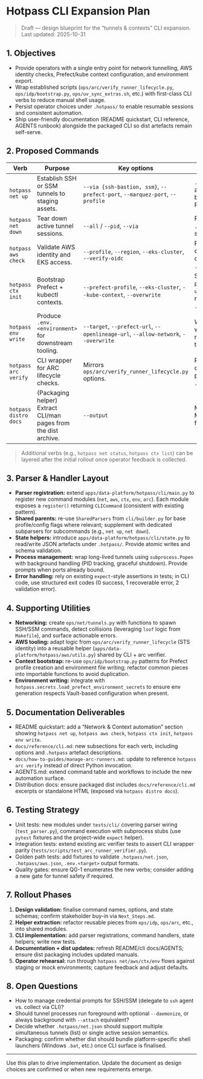 # Hotpass CLI Expansion Plan

> Draft — design blueprint for the “tunnels & contexts” CLI expansion.  
> Last updated: 2025-10-31

## 1. Objectives

- Provide operators with a single entry point for network tunnelling, AWS identity checks, Prefect/kube context configuration, and environment export.
- Wrap established scripts (`ops/arc/verify_runner_lifecycle.py`, `ops/idp/bootstrap.py`, `ops/uv_sync_extras.sh`, etc.) with first-class CLI verbs to reduce manual shell usage.
- Persist operator choices under `.hotpass/` to enable resumable sessions and consistent automation.
- Ship user-friendly documentation (README quickstart, CLI reference, AGENTS runbook) alongside the packaged CLI so dist artefacts remain self-serve.

## 2. Proposed Commands

| Verb | Purpose | Key options | Outputs / state |
| ---- | ------- | ----------- | --------------- |
| `hotpass net up` | Establish SSH or SSM tunnels to staging assets. | `--via {ssh-bastion, ssm}`, `--prefect-port`, `--marquez-port`, `--profile` | `.hotpass/net.json` with assigned local ports; background process PID. |
| `hotpass net down` | Tear down active tunnel sessions. | `--all` / `--pid`, `--via` | Removes `.hotpass/net.json`, stops processes. |
| `hotpass aws check` | Validate AWS identity and EKS access. | `--profile`, `--region`, `--eks-cluster`, `--verify-oidc` | Prints STS identity, optional kubeconfig check; writes `.hotpass/aws.json`. |
| `hotpass ctx init` | Bootstrap Prefect + kubectl contexts. | `--prefect-profile`, `--eks-cluster`, `--kube-context`, `--overwrite` | Shells out to `prefect profile create`, `aws eks update-kubeconfig`; records `.hotpass/contexts.json`. |
| `hotpass env write` | Produce `.env.<environment>` for downstream tooling. | `--target`, `--prefect-url`, `--openlineage-url`, `--allow-network`, `--overwrite` | Writes `.env.<target>` with validated values; references existing tunnel ports if present. |
| `hotpass arc verify` | CLI wrapper for ARC lifecycle checks. | Mirrors `ops/arc/verify_runner_lifecycle.py` options. | Pretty prints results; optional JSON output path; integrates with `.hotpass/arc/<date>/`. |
| `hotpass distro docs` | (Packaging helper) Extract CLI/man pages from the dist archive. | `--output` | Materialises Markdown/HTML docs for bundle distribution. |

> Additional verbs (e.g., `hotpass net status`, `hotpass ctx list`) can be layered after the initial rollout once operator feedback is collected.

## 3. Parser & Handler Layout

- **Parser registration:** extend `apps/data-platform/hotpass/cli/main.py` to register new command modules (`net`, `aws`, `ctx`, `env`, `arc`). Each module exposes a `register()` returning `CLICommand` (consistent with existing pattern).
- **Shared parents:** re-use `SharedParsers` from `cli/builder.py` for base profile/config flags where relevant; supplement with dedicated subparsers for subcommands (e.g., `net up`, `net down`).
- **State helpers:** introduce `apps/data-platform/hotpass/cli/state.py` to read/write JSON artefacts under `.hotpass/`. Provide atomic writes and schema validation.
- **Process management:** wrap long-lived tunnels using `subprocess.Popen` with background handling (PID tracking, graceful shutdown). Provide prompts when ports already bound.
- **Error handling:** rely on existing `expect`-style assertions in tests; in CLI code, use structured exit codes (0 success, 1 recoverable error, 2 validation error).

## 4. Supporting Utilities

- **Networking:** create `ops/net/tunnels.py` with functions to spawn SSH/SSM commands, detect collisions (leveraging `lsof` logic from `Makefile`), and surface actionable errors.
- **AWS tooling:** adapt logic from `ops/arc/verify_runner_lifecycle` (STS identity) into a reusable helper (`apps/data-platform/hotpass/aws/utils.py`) shared by CLI + arc verifier.
- **Context bootstrap:** re-use `ops/idp/bootstrap.py` patterns for Prefect profile creation and environment file writing; refactor common pieces into importable functions to avoid duplication.
- **Environment writing:** integrate with `hotpass.secrets.load_prefect_environment_secrets` to ensure env generation respects Vault-based configuration when present.

## 5. Documentation Deliverables

- README quickstart: add a “Network & Context automation” section showing `hotpass net up`, `hotpass aws check`, `hotpass ctx init`, `hotpass env write`.
- `docs/reference/cli.md`: new subsections for each verb, including options and `.hotpass` artefact descriptions.
- `docs/how-to-guides/manage-arc-runners.md`: update to reference `hotpass arc verify` instead of direct Python invocation.
- AGENTS.md: extend command table and workflows to include the new automation surface.
- Distribution docs: ensure packaged dist includes `docs/reference/cli.md` excerpts or standalone HTML (exposed via `hotpass distro docs`).

## 6. Testing Strategy

- Unit tests: new modules under `tests/cli/` covering parser wiring (`test_parser.py`), command execution with subprocess stubs (use `pytest` fixtures and the project-wide `expect` helper).
- Integration tests: extend existing arc verifier tests to assert CLI wrapper parity (`tests/scripts/test_arc_runner_verifier.py`).
- Golden path tests: add fixtures to validate `.hotpass/net.json`, `.hotpass/aws.json`, `.env.<target>` output formats.
- Quality gates: ensure QG-1 enumerates the new verbs; consider adding a new gate for tunnel safety if required.

## 7. Rollout Phases

1. **Design validation:** finalise command names, options, and state schemas; confirm stakeholder buy-in via `Next_Steps.md`.
2. **Helper extraction:** refactor reusable pieces from `ops/idp`, `ops/arc`, etc., into shared modules.
3. **CLI implementation:** add parser registrations, command handlers, state helpers; write new tests.
4. **Documentation + dist updates:** refresh README/cli docs/AGENTS; ensure dist packaging includes updated manuals.
5. **Operator rehearsal:** run through `hotpass net/aws/ctx/env` flows against staging or mock environments; capture feedback and adjust defaults.

## 8. Open Questions

- How to manage credential prompts for SSH/SSM (delegate to `ssh` agent vs. collect via CLI)?
- Should tunnel processes run foreground with optional `--daemonize`, or always background with `--attach` equivalent?
- Decide whether `.hotpass/net.json` should support multiple simultaneous tunnels (list) or single active session semantics.
- Packaging: confirm whether dist should bundle platform-specific shell launchers (Windows `.bat`, etc.) once CLI surface is finalised.

---

Use this plan to drive implementation. Update the document as design choices are confirmed or when new requirements emerge.

